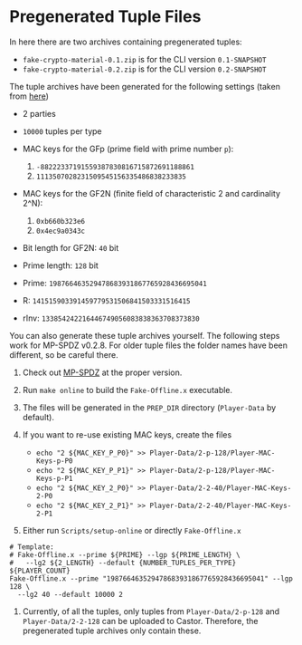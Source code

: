 # Pregenerated Tuple Files

In here there are two archives containing pregenerated tuples:

- `fake-crypto-material-0.1.zip` is for the CLI version `0.1-SNAPSHOT`
- `fake-crypto-material-0.2.zip` is for the CLI version `0.2-SNAPSHOT`

The tuple archives have been generated for the following settings (taken from
[here](https://github.com/carbynestack/carbynestack/blob/756a5c5882aa95292b21acabfcbb13230372db41/helmfile.d/0200.amphora.yaml))

- 2 parties

- `10000` tuples per type

- MAC keys for the GFp (prime field with prime number `p`):

  1. `-88222337191559387830816715872691188861`
  1. `1113507028231509545156335486838233835`

- MAC keys for the GF2N (finite field of characteristic 2 and cardinality 2^N):

  1. `0xb660b323e6`
  1. `0x4ec9a0343c`

- Bit length for GF2N: `40` bit

- Prime length: `128` bit

- Prime: `198766463529478683931867765928436695041`

- R: `141515903391459779531506841503331516415`

- rInv: `133854242216446749056083838363708373830`

You can also generate these tuple archives yourself. The following steps work
for MP-SPDZ v0.2.8. For older tuple files the folder names have been different,
so be careful there.

1. Check out [MP-SPDZ](https://github.com/data61/MP-SPDZ) at the proper version.

1. Run `make online` to build the `Fake-Offline.x` executable.

1. The files will be generated in the `PREP_DIR` directory (`Player-Data` by
   default).

1. If you want to re-use existing MAC keys, create the files

   - `echo "2 ${MAC_KEY_P_P0}" >> Player-Data/2-p-128/Player-MAC-Keys-p-P0`
   - `echo "2 ${MAC_KEY_P_P1}" >> Player-Data/2-p-128/Player-MAC-Keys-p-P1`
   - `echo "2 ${MAC_KEY_2_P0}" >> Player-Data/2-2-40/Player-MAC-Keys-2-P0`
   - `echo "2 ${MAC_KEY_2_P1}" >> Player-Data/2-2-40/Player-MAC-Keys-2-P1`

1. Either run `Scripts/setup-online` or directly `Fake-Offline.x`

```shell
# Template: 
# Fake-Offline.x --prime ${PRIME} --lgp ${PRIME_LENGTH} \
#   --lg2 ${2_LENGTH} --default {NUMBER_TUPLES_PER_TYPE} ${PLAYER_COUNT}
Fake-Offline.x --prime "198766463529478683931867765928436695041" --lgp 128 \
  --lg2 40 --default 10000 2
```

1. Currently, of all the tuples, only tuples from `Player-Data/2-p-128` and
   `Player-Data/2-2-128` can be uploaded to Castor. Therefore, the pregenerated
   tuple archives only contain these.
